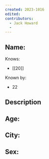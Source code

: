 ```yaml
---
created: 2023-1016
edited:
contributors:
  - Jack Howard
  - 
---
```


Name:
- 

Knows:
- [[20]]

Known by:
- 22

Description
- 

Age:
- 
City:
- 
Sex:
- 
